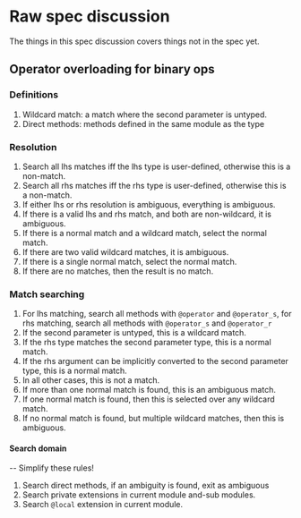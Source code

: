 # Raw spec discussion

The things in this spec discussion covers things not in the spec yet.

## Operator overloading for binary ops

### Definitions

1. Wildcard match: a match where the second parameter is untyped.
2. Direct methods: methods defined in the same module as the type

### Resolution

1. Search all lhs matches iff the lhs type is user-defined, otherwise this is a non-match.
2. Search all rhs matches iff the rhs type is user-defined, otherwise this is a non-match.
3. If either lhs or rhs resolution is ambiguous, everything is ambiguous.
4. If there is a valid lhs and rhs match, and both are non-wildcard, it is ambiguous.
5. If there is a normal match and a wildcard match, select the normal match.
6. If there are two valid wildcard matches, it is ambiguous.
7. If there is a single normal match, select the normal match.
8. If there are no matches, then the result is no match.

### Match searching

1. For lhs matching, search all methods with `@operator` and `@operator_s`, for rhs matching, search all methods with `@operator_s` and `@operator_r`
2. If the second parameter is untyped, this is a wildcard match. 
3. If the rhs type matches the second parameter type, this is a normal match.
4. If the rhs argument can be implicitly converted to the second parameter type, this is a normal match.
5. In all other cases, this is not a match.
6. If more than one normal match is found, this is an ambiguous match.
7. If one normal match is found, then this is selected over any wildcard match.
8. If no normal match is found, but multiple wildcard matches, then this is ambiguous.

#### Search domain

-- Simplify these rules!

1. Search direct methods, if an ambiguity is found, exit as ambiguous
2. Search private extensions in current module and-sub modules.
3. Search `@local` extension in current module.



